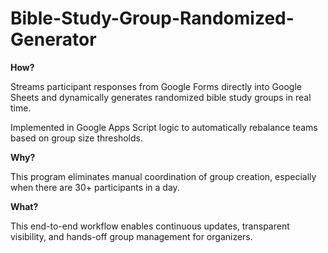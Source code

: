 # Bible-Study-Group-Randomized-Generator

**How?**

Streams participant responses from Google Forms directly into Google Sheets and dynamically generates randomized bible study groups in real time.

Implemented in Google Apps Script logic to automatically rebalance teams based on group size thresholds.

**Why?**

This program eliminates manual coordination of group creation, especially when there are 30+ participants in a day.

**What?**

This end-to-end workflow enables continuous updates, transparent visibility, and hands-off group management for organizers.
